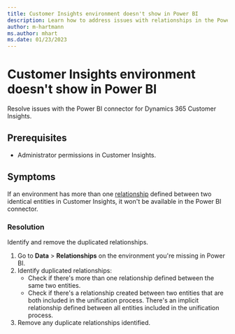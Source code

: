 ```yaml
---
title: Customer Insights environment doesn't show in Power BI
description: Learn how to address issues with relationships in the Power BI connection for Dynamics 365 Customer Insights.
author: m-hartmann
ms.author: mhart
ms.date: 01/23/2023
---
```


# Customer Insights environment doesn't show in Power BI

Resolve issues with the Power BI connector for Dynamics 365 Customer Insights.

## Prerequisites

- Administrator permissions in Customer Insights.

## Symptoms

If an environment has more than one [relationship](/dynamics365/customer-insights/relationships.md) defined between two identical entities in Customer Insights, it won't be available in the Power BI connector.

### Resolution

Identify and remove the duplicated relationships.

1. Go to **Data** > **Relationships** on the environment you're missing in Power BI.
1. Identify duplicated relationships:
   - Check if there's more than one relationship defined between the same two entities.
   - Check if there's a relationship created between two entities that are both included in the unification process. There's an implicit relationship defined between all entities included in the unification process.
1. Remove any duplicate relationships identified.
